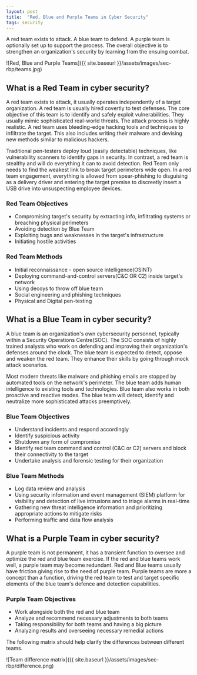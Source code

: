 ```yaml
---
layout: post
title:  "Red, Blue and Purple Teams in Cyber Security"
tags: security
---
```


A red team exists to attack. A blue team to defend. A purple team is optionally set up to support the process.
The overall objective is to strengthen an organization's security by learning from the ensuing combat.

![Red, Blue and Purple Teams]({{ site.baseurl }}/assets/images/sec-rbp/teams.jpg)

## What is a Red Team in cyber security?
A red team exists to attack, it usually operates independently of a target organization. A red team is usually hired covertly to test defenses.
The core objective of this team is to identify and safely exploit vulnerabilities. They usually mimic sophisticated real-world threats.
The attack process is highly realistic. A red team uses bleeding-edge hacking tools and techniques to infiltrate the target.
This also includes writing their malware and devising new methods similar to malicious hackers.

Traditional pen-testers deploy loud (easily detectable) techniques, like vulnerability scanners to identify gaps in security.
In contrast, a red team is stealthy and will do everything it can to avoid detection. Red Team only needs to find the weakest link to break
target perimeters wide open. In a red team engagement, everything is allowed from spear-phishing to disguising as a delivery driver and entering
the target premise to discreetly insert a USB drive into unsuspecting employee devices.

### Red Team Objectives
- Compromising target's security by extracting info, infiltrating systems or breaching physical perimeters
- Avoiding detection by Blue Team
- Exploiting bugs and weaknesses in the target's infrastructure
- Initiating hostile activities

### Red Team Methods
- Initial reconnaissance - open source intelligence(OSINT)
- Deploying command-and-control servers(C&C OR C2) inside target's network
- Using decoys to throw off blue team
- Social engineering and phishing techniques
- Physical and Digital pen-testing

## What is a Blue Team in cyber security?
A blue team is an organization's own cybersecurity personnel, typically within a Security Operations Centre(SOC).
The SOC consists of highly trained analysts who work on defending and improving their organization's defenses around the clock.
The blue team is expected to detect, oppose and weaken the red team. They enhance their skills by going through mock attack scenarios.

Most modern threats like malware and phishing emails are stopped by automated tools on the network's perimeter.
The blue team adds human intelligence to existing tools and technologies. Blue team also works in both proactive and reactive modes.
The blue team will detect, identify and neutralize more sophisticated attacks preemptively.

### Blue Team Objectives
- Understand incidents and respond accordingly
- Identify suspicious activity
- Shutdown any form of compromise
- Identify red team command and control (C&C or C2) servers and block their connectivity to the target
- Undertake analysis and forensic testing for their organization

### Blue Team Methods
- Log data review and analysis
- Using security information and event management (SIEM) platform for visibility and detection of live intrusions and to triage alarms in real-time
- Gathering new threat intelligence information and prioritizing appropriate actions to mitigate risks
- Performing traffic and data flow analysis

## What is a Purple Team in cyber security?
A purple team is not permanent, it has a transient function to oversee and optimize the red and blue team exercise.
If the red and blue teams work well, a purple team may become redundant. Red and Blue teams usually have friction giving rise to the need of purple team.
Purple teams are more a concept than a function, driving the red team to test and target specific elements of the blue team's defence and detection
capabilities.

### Purple Team Objectives
- Work alongside both the red and blue team
- Analyze and recommend necessary adjustments to both teams
- Taking responsibility for both teams and having a big picture
- Analyzing results and overseeing necessary remedial actions

The following matrix should help clarify the differences between different teams.

![Team difference matrix]({{ site.baseurl }}/assets/images/sec-rbp/difference.png)